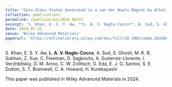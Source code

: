 ```yaml
---
title: "Spin-Glass States Generated in a van der Waals Magnet by Alkali-Ion Intercalation"
collection: publications
permalink: /publication/2024_NaCGT
excerpt: 'S. Khan, E. S. Y. Aw, **L. A. V. Nagle-Cocco**, A. Sud, S. Ghosh, M. K. B. Subhan, Z. Xue, C. Freeman, D. Sagkovits, A. Gutierrez-Llorente, I. Verzhbitskiy, D. M. Arroo, C. W. Zollitsch, G. Eda, E. J. G. Santos, S. E. Dutton, S. T. Bramwell, C. A. Howard, H. Kurebayashi'
date: 2024-07-22
venue: 'Wiley Advanced Materials'
paperurl: 'https://onlinelibrary.wiley.com/doi/full/10.1002/adma.202400270'
---
```

S. Khan, E. S. Y. Aw, **L. A. V. Nagle-Cocco**, A. Sud, S. Ghosh, M. K. B. Subhan, Z. Xue, C. Freeman, D. Sagkovits, A. Gutierrez-Llorente, I. Verzhbitskiy, D. M. Arroo, C. W. Zollitsch, G. Eda, E. J. G. Santos, S. E. Dutton, S. T. Bramwell, C. A. Howard, H. Kurebayashi

This paper was published in Wiley Advanced Materials in 2024.
